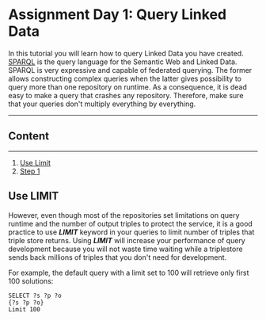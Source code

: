 # Assignment Day 1: Query Linked Data

In this tutorial you will learn how to query Linked Data you have created.
[SPARQL](https://www.PAw3.org/TR/sparql11-query/) is the query language for the Semantic Web and Linked Data.
SPARQL is very expressive and capable of federated querying. The former allows constructing complex queries when
the latter gives possibility to query more than one repository on runtime.
As a consequence, it is dead easy to make a query that crashes any repository. 
Therefore, make sure that your queries don't multiply everything by everything.

---------------

## Content
---
1. [Use Limit](#limit)
2. [Step 1](#step1)


## Use LIMIT  <a name="limit"></a>

However, even though most of the repositories set limitations on query runtime and the number
of output triples to protect the service, it is a good practice to use ***LIMIT*** keyword in your queries to limit number of triples that triple store returns.
Using ***LIMIT*** will increase your performance of query development because you
will not waste time waiting while a triplestore sends back millions of triples that you don't
need for development.

For example, the default query with a limit set to 100 will retrieve only first 100 solutions:

```SPARQL
SELECT ?s ?p ?o
{?s ?p ?o}
Limit 100

```
